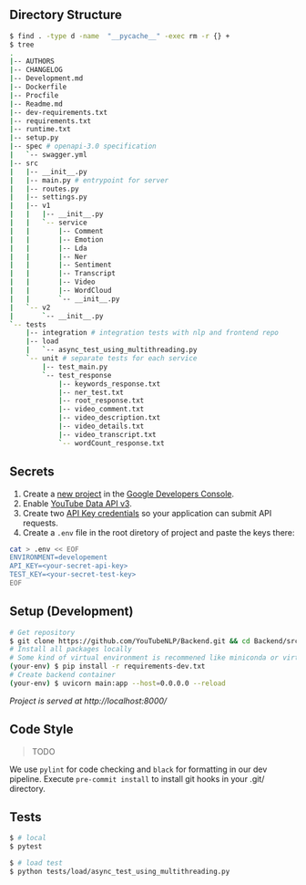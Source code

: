 



## Directory Structure

```bash
$ find . -type d -name  "__pycache__" -exec rm -r {} +
$ tree
.
|-- AUTHORS
|-- CHANGELOG
|-- Development.md
|-- Dockerfile
|-- Procfile
|-- Readme.md
|-- dev-requirements.txt
|-- requirements.txt
|-- runtime.txt
|-- setup.py
|-- spec # openapi-3.0 specification
|   `-- swagger.yml
|-- src
|   |-- __init__.py
|   |-- main.py # entrypoint for server
|   |-- routes.py
|   |-- settings.py
|   |-- v1
|   |   |-- __init__.py
|   |   `-- service
|   |       |-- Comment
|   |       |-- Emotion
|   |       |-- Lda
|   |       |-- Ner
|   |       |-- Sentiment
|   |       |-- Transcript
|   |       |-- Video
|   |       |-- WordCloud
|   |       `-- __init__.py
|   `-- v2
|       `-- __init__.py
`-- tests
    |-- integration # integration tests with nlp and frontend repo
    |-- load
    |   `-- async_test_using_multithreading.py
    `-- unit # separate tests for each service
        |-- test_main.py
        `-- test_response
            |-- keywords_response.txt
            |-- ner_test.txt
            |-- root_response.txt
            |-- video_comment.txt
            |-- video_description.txt
            |-- video_details.txt
            |-- video_transcript.txt
            `-- wordCount_response.txt
```

## Secrets
1. Create a [new project](https://console.developers.google.com/projectcreate) in the [Google Developers Console](https://console.developers.google.com).
2. Enable [YouTube Data API v3](https://console.developers.google.com/apis/library/youtube.googleapis.com?id=125bab65-cfb6-4f25-9826-4dcc309bc508).
3. Create two [API Key credentials](https://console.developers.google.com/apis/credentials) so your application can submit API requests.
5. Create a `.env` file in the root diretory of project and paste the keys there:
```bash
cat > .env << EOF
ENVIRONMENT=developement
API_KEY=<your-secret-api-key>
TEST_KEY=<your-secret-test-key>
EOF
```

## Setup (Development)
```bash
# Get repository
$ git clone https://github.com/YouTubeNLP/Backend.git && cd Backend/src
# Install all packages locally
# Some kind of virtual environment is recommened like miniconda or virtualenv
(your-env) $ pip install -r requirements-dev.txt
# Create backend container
(your-env) $ uvicorn main:app --host=0.0.0.0 --reload
 ```
*Project is served at http://localhost:8000/*

## Code Style
> TODO  

We use `pylint` for code checking and `black` for formatting in our dev pipeline. Execute `pre-commit install` to install git hooks in your .git/ directory.

## Tests
```bash
$ # local
$ pytest
```
```bash
$ # load test
$ python tests/load/async_test_using_multithreading.py
```

